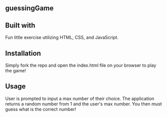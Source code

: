 ## guessingGame

## Built with

Fun little exercise utilizing HTML, CSS, and JavaScript.

## Installation

Simply fork the repo and open the index.html file on your browser to play the game!

## Usage

User is prompted to input a max number of their choice. The application returns a random number from 1 and the user's max number. You then must guess what is the correct number!

